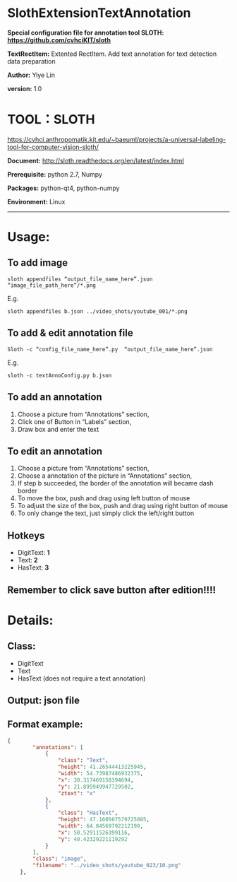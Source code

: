 # SlothExtensionTextAnnotation
**Special configuration file for annotation tool SLOTH: https://github.com/cvhciKIT/sloth**

**TextRectItem:** Extented RectItem. Add text annotation for text detection data preparation

**Author:** Yiye Lin 

**version:** 1.0

TOOL：SLOTH 
===
https://cvhci.anthropomatik.kit.edu/~baeuml/projects/a-universal-labeling-tool-for-computer-vision-sloth/

**Document:** http://sloth.readthedocs.org/en/latest/index.html

**Prerequisite:** python 2.7, Numpy

**Packages:** python-qt4, python-numpy
    
**Environment:** Linux

---
Usage: 
===
To add image
---
    sloth appendfiles “output_file_name_here”.json “image_file_path_here”/*.png
    
E.g.

    sloth appendfiles b.json ../video_shots/youtube_001/*.png
    
To add & edit annotation file
---
	Sloth -c “config_file_name_here”.py  “output_file_name_here”.json
E.g. 

    sloth -c textAnnoConfig.py b.json

To add an annotation
---
1. Choose a picture from “Annotations” section,
2. Click one of Button in “Labels” section,
3. Draw box and enter the text

To edit an annotation
---
1. Choose a picture from “Annotations” section,
2. Choose a annotation of the picture in “Annotations” section,
3. If step b succeeded, the border of the annotation will became dash border
4. To move the box, push and drag using left button of mouse
5. To adjust the size of the box, push and drag using right button of mouse
6. To only change the text, just simply click the left/right button

Hotkeys
---
* DigitText: **1**
* Text: **2** 
* HasText: **3**

Remember to click save button after edition!!!!
---

Details:
===
Class: 
---
* DigitText
* Text
* HasText (does not require a text annotation)


Output: json file
---

Format example: 
---
```json
{
        "annotations": [
            {
                "class": "Text",
                "height": 41.26544413225945,
                "width": 54.73987486932375,
                "x": 30.317469158394694,
                "y": 21.895949947729502,
                "ztext": "x"
            },
            {
                "class": "HasText",
                "height": 47.160507579725085,
                "width": 64.84569792212199,
                "x": 50.52911526399116,
                "y": 40.42329221119292
            }
        ],
        "class": "image",
        "filename": "../video_shots/youtube_023/10.png"
    },
```
